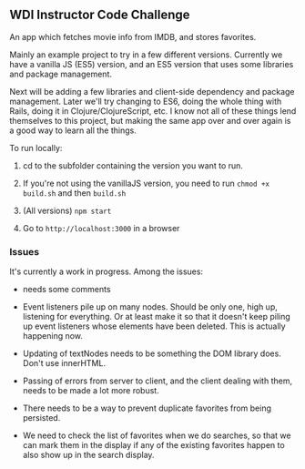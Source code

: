 ## WDI Instructor Code Challenge

An app which fetches movie info from IMDB, and stores favorites.

Mainly an example project to try in a few different versions. Currently we have a vanilla JS (ES5) version, and an ES5 version that uses some libraries and package management.

Next will be adding a few libraries and client-side dependency and package management. Later we'll try changing to ES6, doing the whole thing with Rails, doing it in Clojure/ClojureScript, etc. I know not all of these things lend themselves to this project, but making the same app over and over again is a good way to learn all the things.

To run locally:

1. cd to the subfolder containing the version you want to run.

2. If you're not using the vanillaJS version, you need to run `chmod +x build.sh` and then `build.sh`

3. (All versions) `npm start`

4. Go to `http://localhost:3000` in a browser

### Issues ###

It's currently a work in progress. Among the issues:


- needs some comments

- Event listeners pile up on many nodes. Should be only one, high up, listening for everything. Or at least make it so that it doesn't keep piling up event listeners whose elements have been deleted. This is actually happening now.

- Updating of textNodes needs to be something the DOM library does. Don't use innerHTML.

- Passing of errors from server to client, and the client dealing with them, needs to be made a lot more robust.

- There needs to be a way to prevent duplicate favorites from being persisted.

- We need to check the list of favorites when we do searches, so that we can mark them in the display if any of the existing favorites happen to also show up in the search display.
